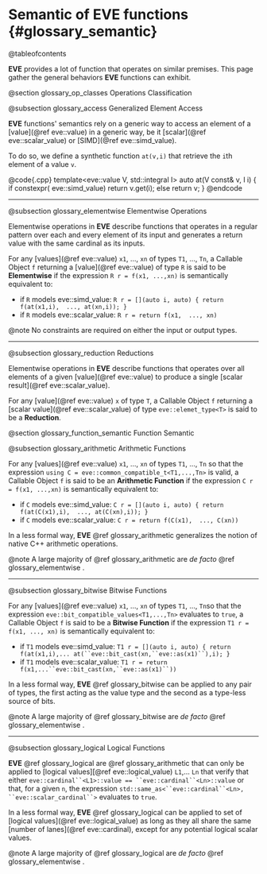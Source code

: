 Semantic of EVE functions {#glossary_semantic}
=========================

@tableofcontents

**EVE** provides a lot of function that operates on similar premises. This page gather the general
behaviors **EVE** functions can exhibit.

@section glossary_op_classes Operations Classification

@subsection glossary_access Generalized Element Access

**EVE** functions' semantics rely on a generic way to access an element of a [value](@ref eve::value)
in a generic way, be it [scalar](@ref eve::scalar_value) or [SIMD](@ref eve::simd_value).

To do so, we define a synthetic function `at(v,i)` that retrieve the `i`th element of a value `v`.

@code{.cpp}
template<eve::value V, std::integral I> auto at(V const& v,  I i)
{
  if constexpr( eve::simd_value<V>)   return v.get(i);
  else                                return v;
}
@endcode

---

@subsection glossary_elementwise Elementwise Operations

Elementwise operations in **EVE** describe functions that operates in a regular pattern over each
and every element of its input and generates a return value with the same cardinal as its inputs.

For any [values](@ref eve::value) `x1`, ..., `xn` of types `T1`, ..., `Tn`, a Callable Object `f`
returning a [value](@ref eve::value) of type `R` is said to be **Elementwise** if the expression
`R r = f(x1, ...,xn)` is semantically equivalent to:

  - if `R` models eve::simd_value:    `R r = [](auto i, auto) { return f(at(x1,i),  ..., at(xn,i)); }`
  - if `R` models eve::scalar_value:  `R r = return f(x1,  ..., xn)`

@note No constraints are required on either the input or output types.

---

@subsection glossary_reduction Reductions

Elementwise operations in **EVE** describe functions that operates over all elements of a given
[value](@ref eve::value) to produce a single [scalar result](@ref eve::scalar_value).

For any [value](@ref eve::value) `x` of type `T`, a Callable Object `f` returning a
[scalar value](@ref eve::scalar_value) of type `eve::elemet_type<T>` is said to be a **Reduction**.

@section glossary_function_semantic Function Semantic

@subsection glossary_arithmetic Arithmetic Functions

For any [values](@ref eve::value) `x1`, ..., `xn` of types `T1`, ..., `Tn` so that the expression
`using C = eve::common_compatible_t<T1,...,Tn>` is valid, a Callable Object `f` is said to be
an **Arithmetic Function** if the expression `C r = f(x1, ...,xn)` is semantically equivalent to:

  - if `C` models eve::simd_value: `C r = [](auto i, auto) { return f(at(C(x1),i),  ..., at(C(xn),i)); }`
  - if `C` models eve::scalar_value:  `C r = return f(C(x1),  ..., C(xn))`

In a less formal way, **EVE** @ref glossary_arithmetic generalizes the notion of native C++
arithmetic operations.

@note A large majority of @ref glossary_arithmetic are _de facto_ @ref glossary_elementwise .

---

@subsection glossary_bitwise Bitwise Functions

For any [values](@ref eve::value) `x1`, ..., `xn` of types `T1`, ..., `Tn`so that the expression
`eve::bit_compatible_values<T1,...,Tn>` evaluates to `true`, a Callable Object `f` is said to be
a **Bitwise Function** if the expression `T1 r = f(x1, ..., xn)` is semantically equivalent to:

  - if `T1` models eve::simd_value:     `T1 r = [](auto i, auto) { return f(at(x1,i),... at(``eve::bit_cast(xn,``eve::as(x1)``),i); }`
  - if `T1` models eve::scalar_value:   `T1 r = return f(x1,...``eve::bit_cast(xn,``eve::as(x1)``))`

In a less formal way, **EVE** @ref glossary_bitwise can be applied to any pair of types, the first
acting as the value type and the second as a type-less source of bits.

@note A large majority of @ref glossary_bitwise are _de facto_ @ref glossary_elementwise .

---

@subsection glossary_logical Logical Functions

**EVE** @ref glossary_logical are @ref glossary_arithmetic that can only be applied to
[logical values][@ref eve::logical_value) `L1`,... `Ln` that verify that either
`eve::cardinal``<L1>::value == ``eve::cardinal``<Ln>::value` or that, for a given `n`, the
expression `std::same_as<``eve::cardinal``<Ln>, ``eve::scalar_cardinal``>` evaluates to `true`.

In a less formal way, **EVE** @ref glossary_logical can be applied to set of
[logical values](@ref eve::logical_value) as long as they all share the same [number of lanes](@ref eve::cardinal),
except for any potential logical scalar values.

@note A large majority of @ref glossary_logical are _de facto_ @ref glossary_elementwise .
